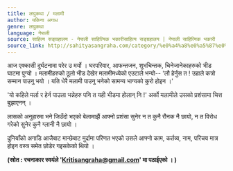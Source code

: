 ```yaml
---
title: लघुकथा / मलामी
author: यकिना अगाध
genre: लघुकथा
language: नेपाली
source: साहित्य सङ्ग्रहालय - नेपाली साहित्यिक भकारीसाहित्य सङ्ग्रहालय | नेपाली साहित्यिक भकारी
source_link: http://sahityasangraha.com/category/%e0%a4%a8%e0%a5%87%e0%a4%aa%e0%a4%be%e0%a4%b2%e0%a5%80-%e0%a4%97%e0%a4%a6%e0%a5%8d%e0%a4%af/%e0%a4%b2%e0%a4%98%e0%a5%81%e0%a4%95%e0%a4%a5%e0%a4%be/
---
```


आज एक्कासी दुर्घटनामा परेर उ मर्यो । घरपरिवार, आफन्तजन, शुभचिन्तक, चिनेजानेकाहरुको भीड घाटमा पुग्यो । मलामीहरुको ठूलो भीड देखेर मलामीमध्येको एउटाले भन्यो-- 'लौ हेर्नुस त ! उहाले कत्रो सम्मान पाउनु भयो । यति धेरै मलामी पाउनु भनेको सामन्य भाग्यको कुरो होइन ।'

'यो कहिले मर्ला र हेर्न पाउला भन्नेहरु पनि त यही भीडमा होलान् नि !' अर्को मलामीले उसको प्रशंसामा चित्त बुझाएनन् ।

लासको अनुहारमा भने जिउँदो भएको बेलामाझैं आफ्नो प्रशंसा सुनेर न त कुनै रौनक नै छायो, न त विरोध गरेको सुनेर कुनै ग्लानी नै छायो ।

दुनियाँको अगाडि आजैबाट मान्छेबाट मुर्दामा परिणत भएको उसले आफ्नो काम, कर्तव्य, नाम, परिचय मात्र होइन वस्त्र समेत छोडेर गइसकेको थियो ।

**(स्रोत : रचनाकार स्वयंले '<a href="mailto:Kritisangraha@gmail.com" class="email">Kritisangraha@gmail.com</a>' मा पठाईएको । )**
